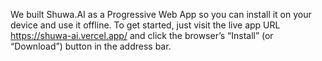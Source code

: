 We built Shuwa.AI as a Progressive Web App so you can install it on your device and use it offline. To get started, just visit the live app URL https://shuwa-ai.vercel.app/ and click the browser’s “Install” (or “Download”) button in the address bar.
